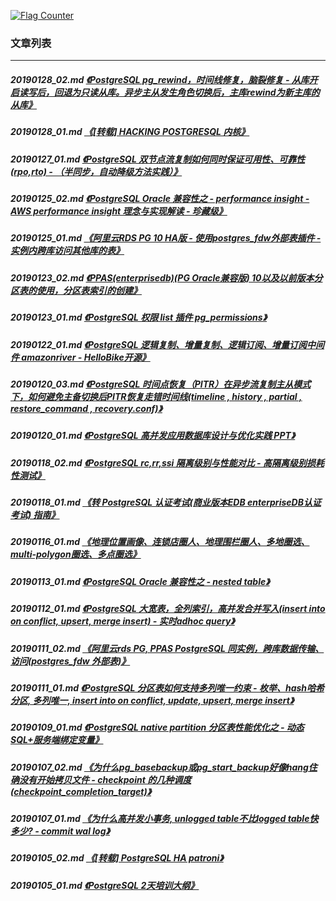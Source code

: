 <a rel="nofollow" href="http://info.flagcounter.com/h9V1"  ><img src="http://s03.flagcounter.com/count/h9V1/bg_FFFFFF/txt_000000/border_CCCCCC/columns_2/maxflags_12/viewers_0/labels_0/pageviews_0/flags_0/"  alt="Flag Counter"  border="0"  ></a>  
  
### 文章列表  
----  
##### 20190128_02.md   [《PostgreSQL pg_rewind，时间线修复，脑裂修复 - 从库开启读写后，回退为只读从库。异步主从发生角色切换后，主库rewind为新主库的从库》](20190128_02.md)  
##### 20190128_01.md   [《[转载] HACKING POSTGRESQL 内核》](20190128_01.md)  
##### 20190127_01.md   [《PostgreSQL 双节点流复制如何同时保证可用性、可靠性(rpo,rto) - （半同步，自动降级方法实践）》](20190127_01.md)  
##### 20190125_02.md   [《PostgreSQL Oracle 兼容性之 - performance insight - AWS performance insight 理念与实现解读 - 珍藏级》](20190125_02.md)  
##### 20190125_01.md   [《阿里云RDS PG 10 HA版 - 使用postgres_fdw外部表插件 - 实例内跨库访问其他库的表》](20190125_01.md)  
##### 20190123_02.md   [《PPAS(enterprisedb)(PG Oracle兼容版) 10以及以前版本分区表的使用，分区表索引的创建》](20190123_02.md)  
##### 20190123_01.md   [《PostgreSQL 权限 list 插件 pg_permissions》](20190123_01.md)  
##### 20190122_01.md   [《PostgreSQL 逻辑复制、增量复制、逻辑订阅、增量订阅中间件 amazonriver - HelloBike开源》](20190122_01.md)  
##### 20190120_03.md   [《PostgreSQL 时间点恢复（PITR）在异步流复制主从模式下，如何避免主备切换后PITR恢复走错时间线(timeline , history , partial , restore_command , recovery.conf)》](20190120_03.md)  
##### 20190120_01.md   [《PostgreSQL 高并发应用数据库设计与优化实践 PPT》](20190120_01.md)  
##### 20190118_02.md   [《PostgreSQL rc,rr,ssi 隔离级别与性能对比 - 高隔离级别损耗性测试》](20190118_02.md)  
##### 20190118_01.md   [《转 PostgreSQL 认证考试(商业版本EDB enterpriseDB认证考试) 指南》](20190118_01.md)  
##### 20190116_01.md   [《地理位置画像、连锁店圈人、地理围栏圈人、多地圈选、multi-polygon圈选、多点圈选》](20190116_01.md)  
##### 20190113_01.md   [《PostgreSQL Oracle 兼容性之 - nested table》](20190113_01.md)  
##### 20190112_01.md   [《PostgreSQL 大宽表，全列索引，高并发合并写入(insert into on conflict, upsert, merge insert) - 实时adhoc query》](20190112_01.md)  
##### 20190111_02.md   [《阿里云rds PG, PPAS PostgreSQL 同实例，跨库数据传输、访问(postgres_fdw 外部表)》](20190111_02.md)  
##### 20190111_01.md   [《PostgreSQL 分区表如何支持多列唯一约束 - 枚举、hash哈希 分区, 多列唯一, insert into on conflict, update, upsert, merge insert》](20190111_01.md)  
##### 20190109_01.md   [《PostgreSQL native partition 分区表性能优化之 - 动态SQL+服务端绑定变量》](20190109_01.md)  
##### 20190107_02.md   [《为什么pg_basebackup或pg_start_backup好像hang住确没有开始拷贝文件 - checkpoint 的几种调度(checkpoint_completion_target)》](20190107_02.md)  
##### 20190107_01.md   [《为什么高并发小事务, unlogged table不比logged table快多少? - commit wal log》](20190107_01.md)  
##### 20190105_02.md   [《[转载] PostgreSQL HA patroni》](20190105_02.md)  
##### 20190105_01.md   [《PostgreSQL 2天培训大纲》](20190105_01.md)  
